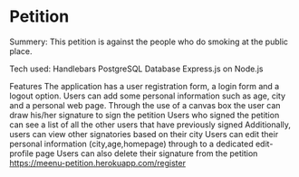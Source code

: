 # Petition
Summery:
This petition is against the people who do smoking at the public place.

Tech used:
Handlebars PostgreSQL Database Express.js on Node.js

Features
The application has a user registration form, a login form and a logout option. Users can add some personal information such as age, city and a personal web page. Through the use of a canvas box the user can draw his/her signature to sign the petition Users who signed the petition can see a list of all the other users that have previously signed Additionally, users can view other signatories based on their city Users can edit their personal information (city,age,homepage) through to a dedicated edit-profile page Users can also delete their signature from the petition
https://meenu-petition.herokuapp.com/register
